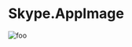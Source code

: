 # Skype.AppImage

![foo](https://github.com/nx-appbuild-hub/PDFsam-Basic.AppImage//actions/workflows/makefile.yml/badge.svg)
